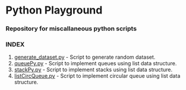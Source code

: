 <h1>Python Playground</h1>
<h3>Repository for miscallaneous python scripts</h3>
<h3>INDEX</h3>

1. [generate_dataset.py](generate_dataset.py) - Script to generate random 
   dataset.
2. [queuePy.py](listQueue.py) - Script to implement queues using list 
   data structure.
3. [stackPy.py](listStack.py) - Script to implement stacks using list 
   data structure.
4. [listCircQueue.py](listCircQueue.py) - Script to implement circular queue 
   using list data structure.